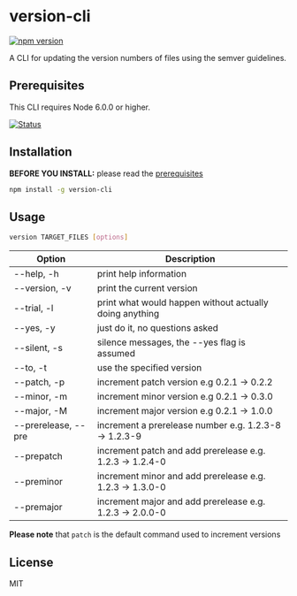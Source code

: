 # version-cli

[![npm version](https://badge.fury.io/js/version-cli.svg)](https://npmjs.org/package/version-cli "View this project on npm") 

A CLI for updating the version numbers of files using the semver guidelines.

## Prerequisites

This CLI requires Node 6.0.0 or higher.

[![Status](https://travis-ci.org/eowino/version-cli.svg?branch=master)](https://travis-ci.org/eowino/version-cli)


## Installation

**BEFORE YOU INSTALL:** please read the [prerequisites](#prerequisites)

```bash
npm install -g version-cli
```

## Usage

```bash
version TARGET_FILES [options]
```

Option              | Description
------------------- | ------------ 
--help, -h          |  print help information
--version, -v       |  print the current version
--trial, -l         |  print what would happen without actually doing anything
--yes, -y           |  just do it, no questions asked
--silent, -s        |  silence messages, the --yes flag is assumed
--to, -t            |  use the specified version
--patch, -p         |  increment patch version e.g 0.2.1 -> 0.2.2
--minor, -m         |  increment minor version e.g 0.2.1 -> 0.3.0
--major, -M         |  increment major version e.g 0.2.1 -> 1.0.0
--prerelease, --pre |  increment a prerelease number e.g. 1.2.3-8 -> 1.2.3-9
--prepatch          |  increment patch and add prerelease e.g. 1.2.3 -> 1.2.4-0
--preminor          |  increment minor and add prerelease e.g. 1.2.3 -> 1.3.0-0
--premajor          |  increment major and add prerelease e.g. 1.2.3 -> 2.0.0-0

**Please note** that `patch` is the default command used to increment versions

## License

MIT